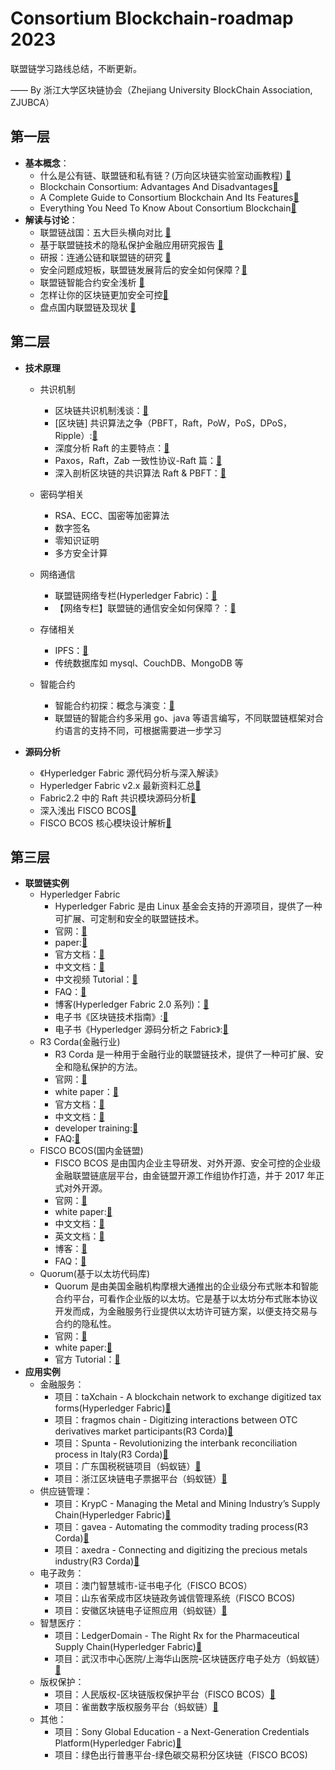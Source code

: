# Consortium Blockchain-roadmap 2023

联盟链学习路线总结，不断更新。

—— By 浙江大学区块链协会（Zhejiang University BlockChain Association, ZJUBCA）

## 第一层

- **基本概念**：
  - 什么是公有链、联盟链和私有链？(万向区块链实验室动画教程) [🔗](https://v.qq.com/x/page/a0328vol40v.html)
  - Blockchain Consortium: Advantages And Disadvantages[🔗](https://dataconomy.com/2023/01/blockchain-consortium-advantages/)
  - A Complete Guide to Consortium Blockchain And Its Features[🔗](https://www.analyticsvidhya.com/blog/2023/01/a-complete-guide-to-consortium-blockchain-and-its-features/)
  - Everything You Need To Know About Consortium Blockchain[🔗](https://www.blockchain-council.org/blockchain/everything-you-need-to-know-about-consortium-blockchain/)
- **解读与讨论**：
  - 联盟链战国：五大巨头横向对比 [🔗](https://www.infoq.cn/article/5-consortium-blockchain-comparison/)
  - 基于联盟链技术的隐私保护金融应用研究报告 [🔗](https://www.bfia.org.cn/upload/file/20221201/1669860599908060153.pdf)
  - 研报：连通公链和联盟链的研究 [🔗](https://www.8btc.com/article/6582723)
  - 安全问题成短板，联盟链发展背后的安全如何保障？[🔗](https://www.chainnews.com/articles/576303926328.htm)
  - 联盟链智能合约安全浅析 [🔗](https://paper.seebug.org/1317/)
  - 怎样让你的区块链更加安全可控[🔗](https://fisco-bcos-documentation.readthedocs.io/zh_CN/latest/docs/articles/1_conception/safe_and_controllable.html)
  - 盘点国内联盟链及现状 [🔗](https://zhuanlan.zhihu.com/p/519283107)

## 第二层

- **技术原理**

  - 共识机制

    - 区块链共识机制浅谈：[🔗](https://blog.csdn.net/jeffrey__zhou/article/details/56672948)
    - [区块链] 共识算法之争（PBFT，Raft，PoW，PoS，DPoS，Ripple）:[🔗](https://www.cnblogs.com/X-knight/p/9157814.html)
    - 深度分析 Raft 的主要特点：[🔗](https://mp.weixin.qq.com/s/yxJNsFzhpShzRvU9djhTjQ)
    - Paxos，Raft，Zab 一致性协议-Raft 篇：[🔗](https://mp.weixin.qq.com/s/5EZ2_vIzHEymJPxeSZtlmg)
    - 深入剖析区块链的共识算法 Raft & PBFT：[🔗](https://mp.weixin.qq.com/s/ITCaMKdYrdlvQ0IGW3qpKg)

  - 密码学相关

    - RSA、ECC、国密等加密算法
    - 数字签名
    - 零知识证明
    - 多方安全计算

  - 网络通信

    - 联盟链网络专栏(Hyperledger Fabric)：[🔗](https://hyperledger-fabric.readthedocs.io/zh_CN/latest/network/network.html)
    - 【网络专栏】联盟链的通信安全如何保障？：[🔗](https://tech.hyperchain.cn/wang-luo-zhuan-lan-lian-meng-lian-de-tong-xin-an-quan-ru-he-bao-zhang/)

  - 存储相关

    - IPFS：[🔗](https://docs.ipfs.tech/)
    - 传统数据库如 mysql、CouchDB、MongoDB 等

  - 智能合约

    - 智能合约初探：概念与演变：[🔗](https://fisco-bcos-documentation.readthedocs.io/zh_CN/latest/docs/articles/3_features/35_contract/smart_contract_concept_and_evolution.html)
    - 联盟链的智能合约多采用 go、java 等语言编写，不同联盟链框架对合约语言的支持不同，可根据需要进一步学习

- **源码分析**

  - 《Hyperledger Fabric 源代码分析与深入解读》
  - Hyperledger Fabric v2.x 最新资料汇总[🔗](https://hello2mao.github.io/2020/04/22/hyperledger-fabric-v2.x-info/)
  - Fabric2.2 中的 Raft 共识模块源码分析[🔗](https://www.cnblogs.com/GarrettWale/p/16131853.html)
  - 深入浅出 FISCO BCOS[🔗](https://fisco-bcos-documentation.readthedocs.io/zh_CN/latest/docs/articles/index.html)
  - FISCO BCOS 核心模块设计解析[🔗](https://fisco-bcos-documentation.readthedocs.io/zh_CN/latest/docs/design/index.html)

## 第三层

- **联盟链实例**
  - Hyperledger Fabric
    - Hyperledger Fabric 是由 Linux 基金会支持的开源项目，提供了一种可扩展、可定制和安全的联盟链技术。
    - 官网：[🔗](https://www.hyperledger.org/use/fabric)
    - paper:[🔗](https://arxiv.org/pdf/1801.10228.pdf)
    - 官方文档：[🔗](https://hyperledger-fabric.readthedocs.io/en/release-2.5/)
    - 中文文档：[🔗](https://hyperledgercn.github.io/hyperledgerDocs/)
    - 中文视频 Tutorial：[🔗](https://wiki.hyperledger.org/display/TWGC/Fabric+Video+Tutorial)
    - FAQ：[🔗](https://github.com/Hyperledger-TWGC/FAQ)
    - 博客(Hyperledger Fabric 2.0 系列)：[🔗](https://blog.csdn.net/qq_28540443/article/details/104265844)
    - 电子书《区块链技术指南》:[🔗](https://github.com/yeasy/blockchain_guide)
    - 电子书《Hyperledger 源码分析之 Fabric》:[🔗](https://github.com/yeasy/hyperledger_code_fabric)
  - R3 Corda(金融行业)
    - R3 Corda 是一种用于金融行业的联盟链技术，提供了一种可扩展、安全和隐私保护的方法。
    - 官网：[🔗](https://r3.com/products/corda/)
    - white paper：[🔗](https://r3.com/blog/corda-technical-whitepaper/)
    - 官方文档：[🔗](https://docs.r3.com/)
    - 中文文档：[🔗](https://cncorda.readthedocs.io/zh_CN/latest/index.html)
    - developer training:[🔗](https://training.corda.net/)
    - FAQ:[🔗](https://docs.r3.com/en/platform/corda/4.9/enterprise/notary/faq/toctree.html)
  - FISCO BCOS(国内金链盟)
    - FISCO BCOS 是由国内企业主导研发、对外开源、安全可控的企业级金融联盟链底层平台，由金链盟开源工作组协作打造，并于 2017 年正式对外开源。
    - 官网：[🔗](https://www.fisco.com.cn/fisco_20.html)
    - white paper:[🔗](https://github.com/FISCO-BCOS/whitepaper)
    - 中文文档：[🔗](https://fisco-bcos-documentation.readthedocs.io/zh_CN/latest/)
    - 英文文档：[🔗](https://fisco-bcos-documentation.readthedocs.io/en/latest/index.html)
    - 博客：[🔗](https://www.wanghaoyi.com/fisco-bcos-learning.html)
    - FAQ：[🔗](https://fisco-bcos-documentation.readthedocs.io/en/latest/docs/faq/faq.html)
  - Quorum(基于以太坊代码库)
    - Quorum 是由美国金融机构摩根大通推出的企业级分布式账本和智能合约平台，可看作企业版的以太坊。它是基于以太坊分布式账本协议开发而成，为金融服务行业提供以太坊许可链方案，以便支持交易与合约的隐私性。
    - 官网：[🔗](https://quorum.com/)
    - white paper:[🔗](https://github.com/ConsenSys/quorum/blob/master/docs/Quorum%20Whitepaper%20v0.2.pdf)
    - 官方 Tutorial：[🔗](https://docs.goquorum.consensys.net/)
- **应用实例**
  - 金融服务：
    - 项目：taXchain - A blockchain network to exchange digitized tax forms(Hyperledger Fabric)[🔗](https://www.hyperledger.org/learn/publications/taxchain-case-study)
    - 项目：fragmos chain - Digitizing interactions between OTC derivatives market participants(R3 Corda)[🔗](https://r3.com/case-studies/fragmos-chain/)
    - 项目：Spunta - Revolutionizing the interbank reconciliation process in Italy(R3 Corda)[🔗](https://r3.com/case-studies/spunta/)
    - 项目：广东国税税链项目（蚂蚁链）[🔗](https://guangdong.chinatax.gov.cn/gdsw/gzsw_swxw/2021-10/08/content_323f08675f604b629f233b5f38707d91.shtml)
    - 项目：浙江区块链电子票据平台（蚂蚁链）[🔗](https://www.zjzwfw.gov.cn/col/col1228922696/)
  - 供应链管理：
    - 项目：KrypC - Managing the Metal and Mining Industry’s Supply Chain(Hyperledger Fabric)[🔗](https://www.hyperledger.org/learn/publications/krypc-minehub-case-study)
    - 项目：gavea - Automating the commodity trading process(R3 Corda)[🔗](https://r3.com/case-studies/gavea/)
    - 项目：axedra - Connecting and digitizing the precious metals industry(R3 Corda)[🔗](https://r3.com/case-studies/axedras/)
  - 电子政务：
    - 项目：澳门智慧城市-证书电子化（FISCO BCOS）
    - 项目：山东省荣成市区块链政务诚信管理系统（FISCO BCOS)
    - 项目：安徽区块链电子证照应用（蚂蚁链）[🔗](https://sft.ah.gov.cn/public/7061/53866131.html)
  - 智慧医疗：
    - 项目：LedgerDomain - The Right Rx for the Pharmaceutical Supply Chain(Hyperledger Fabric)[🔗](https://www.hyperledger.org/learn/publications/ledgerdomain-case-study)
    - 项目：武汉市中心医院/上海华山医院-区块链医疗电子处方（蚂蚁链）[🔗](https://developer.aliyun.com/article/697162)
  - 版权保护：
    - 项目：人民版权-区块链版权保护平台（FISCO BCOS）[🔗](https://www.peoplec.cn/)
    - 项目：雀凿数字版权服务平台（蚂蚁链）[🔗](https://www.mydcs.com/pages/index?channelCode=WBLT)
  - 其他：
    - 项目：Sony Global Education - a Next-Generation Credentials Platform(Hyperledger Fabric)[🔗](https://www.hyperledger.org/wp-content/uploads/2017/12/Hyperledger_CaseStudy_Sony.pdf)
    - 项目：绿色出行普惠平台-绿色碳交易积分区块链（FISCO BCOS)
